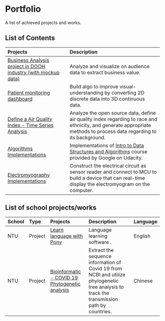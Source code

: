 # Portfolio
A list of achieved projects and works.

## List of Contents

Projects | Description
:------ | :--
[Business Analysis project in DOOH industry (with mockup data)]() | Analyze and visualize on audience data to extract business value.  
[Patient monitoring dashboard](https://github.com/Jerry-Tse/Portfolios/tree/master/Studio1Labs) | Build algo to improve visual-understanding by converting 2D discrete data into 3D continuous data.   
[Define a Air Quality Index - Time Series Analysis](https://github.com/Jerry-Tse/TimeSeries_AirQualityIndex) | Analyze the open source data, define air quality index regarding to race and ethnicity, and generate appropriate methods to process data regarding to its background.
[Algorithms Implementations](https://github.com/Jerry-Tse/Algorithms_Implementations) | Implementations of [Intro to Data Structures and Algorithms](https://www.udacity.com/course/data-structures-and-algorithms-in-python--ud513) course provided by Google on Udacity.
[Electromyography Implementations](https://drive.google.com/open?id=1Cu9w3cG-b40hI6HfJPJbCoS9DQx5ERSm) | Construct the electrical circuit as sensor reader and connect to MCU to build a device that can real-time display the electromyogram on the computer.

## List of school projects/works
School | Type | Projects | Description | Language
:-- | :-- | :------ | :-- | :--
NTU | Project | [Learn language with Pony]() | Language learning software . | English  
NTU | Project | [Bioinformatic - COVID 19 Phylogenetic analysis]() | Extract the sequence information of Covid 19 from NCBI and utilize phylogenetic tree analysis to track the transmission path by countries. | Chinese
